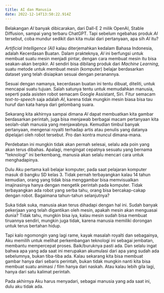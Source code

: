```yaml
---
title: AI dan Manusia
date: 2022-12-14T13:50:22.914Z
---
```

Belakangan *AI* banyak dibicarakan, dari Dall-E 2 milik OpenAI, Stable Diffusion, sampai yang terbaru ChatGPT. Tapi sebelum ngebahas produk *AI* tersebut, coba mundur sedikit dan kita mulai dari pertanyaan, apa sih *AI* itu?<!--more-->

*Artificial Intelligence (AI)* kalau diterjemahkan kedalam Bahasa Indonesia, adalah Kecerdasan Buatan. Dalam prakteknya, *AI* ini berfungsi untuk membuat suatu mesin menjadi pintar, dengan cara membuat mesin itu bisa seakan-akan berpikir. AI sendiri bisa dibilang produk dari *Machine Learning*, suatu metode untuk membuat mesin (komputer) belajar berdasarkan dataset yang telah disiapkan sesuai dengan peranannya.

Sesuai dengan namanya, kecerdasan buatan ini tentu dibuat, diteliti, untuk mencapai suatu tujuan. Salah satunya tentu untuk memudahkan manusia, seperti pada asisten robot semacam Google Assistant, Siri. Fitur semacam *text-to-speech* saja adalah *AI*, karena tidak mungkin mesin biasa bisa tau huruf dan kata hanya dari gelombang suara.

Sekarang kita akhirnya sampai dimana *AI* dapat membuatkan kita gambar berdasarkan perintah, juga bisa menjawab berbagai macam pertanyaan kita seolah-olah manusia yang menjawabnya. Kemudian timbul banyak pertanyaan, mengenai royalti terhadap artis atau penulis yang datanya dipelajari oleh robot tersebut. Pro dan kontra muncul dimana-mana.

Perdebatan ini mungkin tidak akan pernah selesai, selalu ada poin yang akan terus dibahas. Apalagi, mengingat cepatnya sesuatu yang bernama "teknologi" ini berkembang, manusia akan selalu mencari cara untuk menghadapinya.

Dulu Aku pertama kali belajar komputer, pada saat pelajaran komputer masuk di bangku SD kelas 3. Tidak pernah terbayangkan kalau 14 tahun kemudian, orang yang tidak bisa menggambar bisa memvisualkan imajinasinya hanya dengan mengetik perintah pada komputer. Tidak terbayangkan ada robot yang serba tahu, orang bisa bercakap-cakap dengan robot. Bagaimana tahun-tahun selanjutnya?

Suka tidak suka, manusia akan terus dihadapi dengan hal ini. Sudah banyak pekerjaan yang telah digantikan oleh mesin, apakah mesin akan menguasai dunia? Tidak tahu, mungkin bisa iya, kalau mesin sudah bisa membuat tiruannya sendiri, mungkin juga tidak, karena manusia memiliki dorongan untuk terus bertahan hidup.

Tapi kalo ngomongin yang lagi rame, kayak masalah royalti dan sebagainya, Aku memilih untuk melihat perkembangan teknologi ini sebagai jembatan, membantu mempercepat proses. Baik/buruknya pasti ada. Dan selalu ingat bahwa apa yang ada saat ini merupakan akumulasi dari apa yang sudah ada sebelumnya, bukan tiba-tiba ada. Kalau sekarang kita bisa membuat gambar hanya dari sebaris perintah, bukan tidak mungkin nanti kita bisa membuat suatu animasi / film hanya dari naskah. Atau kalau lebih gila lagi, hanya dari satu kalimat perintah.

Pada akhirnya Aku harus menyadari, sebagai manusia yang ada saat ini, dulu aku tidak ada.